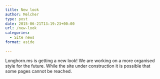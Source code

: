 ```yaml
---
title: New look
author: Melcher
type: post
date: 2015-06-21T13:19:23+00:00
url: /new-look
categories:
  - Site news
format: aside

---
```

Longhorn.ms is getting a new look! We are working on a more organised style for the future. While the site under construction it is possible that some pages cannot be reached.